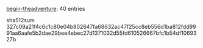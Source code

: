 [begin-theadventure](https://github.com/begin-theadventure): 40 entries

sha512sum 327c09a21f4c6c1c80e04b802647fa68632ac47f25cc8eb556d1ba812fdd9991aa6aafe5b2dae29bee4ebec27d1371032d55fd610526667bfc1b54df1069327b	